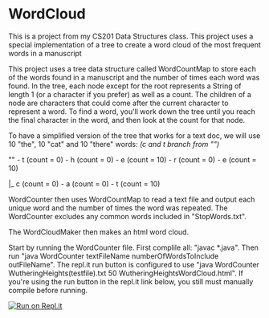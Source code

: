 # WordCloud
This is a project from my CS201 Data Structures class. This project uses a special implementation of a tree to create a word cloud of the most frequent words in a manuscript

This project uses a tree data structure called WordCountMap to store each of the words found in a manuscript and the number of times each word was found. In the tree, each node except for the root represents a String of length 1 (or a character if you prefer) as well as a count. The children of a node are characters that could come after the current character to represent a word. To find a word, you'll work down the tree until you reach the final character in the word, and then look at the count for that node.

To have a simplified version of the tree that works for a text doc, we will use 10 "the", 10 "cat" and 10 "there" words: *(c and t branch from "")*

"" - t (count = 0) - h (count = 0) - e (count = 10) - r (count = 0) - e (count = 10)

|_ c (count = 0) - a (count = 0) - t (count = 10)

WordCounter then uses WordCountMap to read a text file and output each unique word and the number of times the word was repeated. The WordCounter excludes any common words included in "StopWords.txt". 

The WordCloudMaker then makes an html word cloud.

Start by running the WordCounter file. First complile all: "javac \*.java". Then run "java WordCounter textFileName numberOfWordsToInclude outFileName". The repl.it run button is configured to use "java WordCounter WutheringHeights(testfile).txt 50 WutheringHeightsWordCloud.html". If you're using the run button in the repl.it link below, you still must manually compile before running.

[![Run on Repl.it](https://repl.it/badge/github/Ave-Wat/WordCloud)](https://repl.it/github/Ave-Wat/WordCloud)

